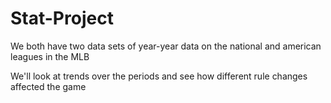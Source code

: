 # Stat-Project
 
 We both have two data sets of year-year data on the national and american leagues in the MLB
 
 We'll look at trends over the periods and see how different rule changes affected the game